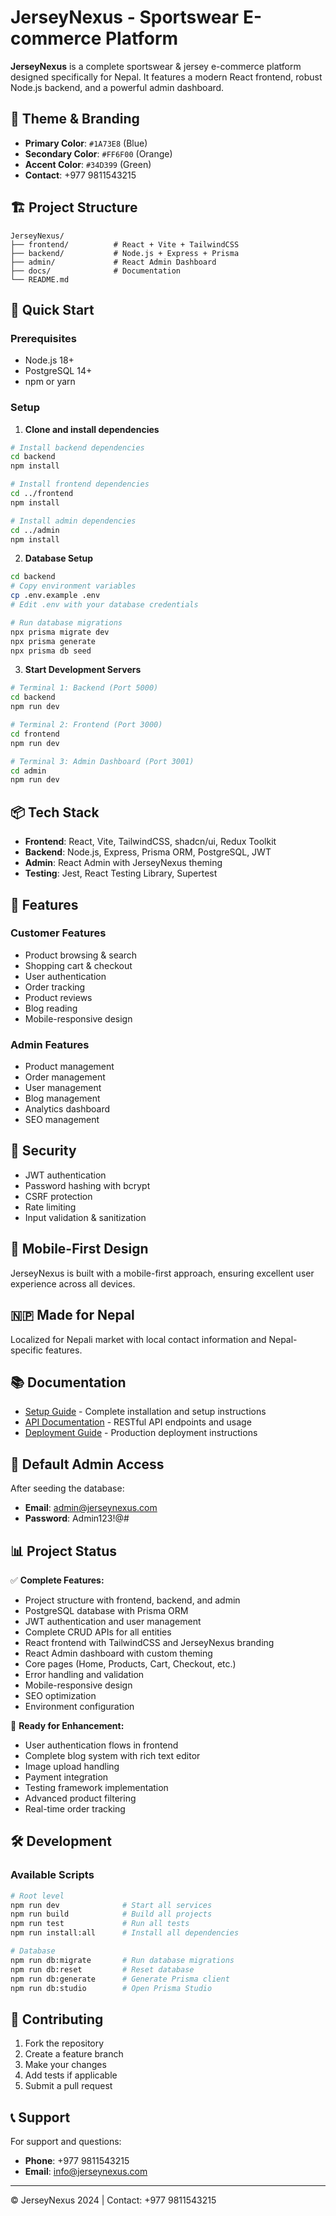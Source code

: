 # JerseyNexus - Sportswear E-commerce Platform

**JerseyNexus** is a complete sportswear & jersey e-commerce platform designed specifically for Nepal. It features a modern React frontend, robust Node.js backend, and a powerful admin dashboard.

## 🎨 Theme & Branding

- **Primary Color**: `#1A73E8` (Blue)
- **Secondary Color**: `#FF6F00` (Orange)
- **Accent Color**: `#34D399` (Green)
- **Contact**: +977 9811543215

## 🏗️ Project Structure

```
JerseyNexus/
├── frontend/          # React + Vite + TailwindCSS
├── backend/           # Node.js + Express + Prisma
├── admin/             # React Admin Dashboard
├── docs/              # Documentation
└── README.md
```

## 🚀 Quick Start

### Prerequisites
- Node.js 18+
- PostgreSQL 14+
- npm or yarn

### Setup

1. **Clone and install dependencies**
```bash
# Install backend dependencies
cd backend
npm install

# Install frontend dependencies
cd ../frontend
npm install

# Install admin dependencies
cd ../admin
npm install
```

2. **Database Setup**
```bash
cd backend
# Copy environment variables
cp .env.example .env
# Edit .env with your database credentials

# Run database migrations
npx prisma migrate dev
npx prisma generate
npx prisma db seed
```

3. **Start Development Servers**
```bash
# Terminal 1: Backend (Port 5000)
cd backend
npm run dev

# Terminal 2: Frontend (Port 3000)
cd frontend
npm run dev

# Terminal 3: Admin Dashboard (Port 3001)
cd admin
npm run dev
```

## 📦 Tech Stack

- **Frontend**: React, Vite, TailwindCSS, shadcn/ui, Redux Toolkit
- **Backend**: Node.js, Express, Prisma ORM, PostgreSQL, JWT
- **Admin**: React Admin with JerseyNexus theming
- **Testing**: Jest, React Testing Library, Supertest

## 🌟 Features

### Customer Features
- Product browsing & search
- Shopping cart & checkout
- User authentication
- Order tracking
- Product reviews
- Blog reading
- Mobile-responsive design

### Admin Features
- Product management
- Order management
- User management
- Blog management
- Analytics dashboard
- SEO management

## 🔐 Security

- JWT authentication
- Password hashing with bcrypt
- CSRF protection
- Rate limiting
- Input validation & sanitization

## 📱 Mobile-First Design

JerseyNexus is built with a mobile-first approach, ensuring excellent user experience across all devices.

## 🇳🇵 Made for Nepal

Localized for Nepali market with local contact information and Nepal-specific features.

## 📚 Documentation

- [Setup Guide](docs/SETUP.md) - Complete installation and setup instructions
- [API Documentation](docs/API.md) - RESTful API endpoints and usage
- [Deployment Guide](docs/DEPLOYMENT.md) - Production deployment instructions

## 🎯 Default Admin Access

After seeding the database:
- **Email**: admin@jerseynexus.com
- **Password**: Admin123!@#

## 📊 Project Status

✅ **Complete Features:**
- Project structure with frontend, backend, and admin
- PostgreSQL database with Prisma ORM
- JWT authentication and user management
- Complete CRUD APIs for all entities
- React frontend with TailwindCSS and JerseyNexus branding
- React Admin dashboard with custom theming
- Core pages (Home, Products, Cart, Checkout, etc.)
- Error handling and validation
- Mobile-responsive design
- SEO optimization
- Environment configuration

🚧 **Ready for Enhancement:**
- User authentication flows in frontend
- Complete blog system with rich text editor
- Image upload handling
- Payment integration
- Testing framework implementation
- Advanced product filtering
- Real-time order tracking

## 🛠️ Development

### Available Scripts

```bash
# Root level
npm run dev              # Start all services
npm run build            # Build all projects
npm run test             # Run all tests
npm run install:all      # Install all dependencies

# Database
npm run db:migrate       # Run database migrations
npm run db:reset         # Reset database
npm run db:generate      # Generate Prisma client
npm run db:studio        # Open Prisma Studio
```

## 🤝 Contributing

1. Fork the repository
2. Create a feature branch
3. Make your changes
4. Add tests if applicable
5. Submit a pull request

## 📞 Support

For support and questions:
- **Phone**: +977 9811543215
- **Email**: info@jerseynexus.com

---

© JerseyNexus 2024 | Contact: +977 9811543215
